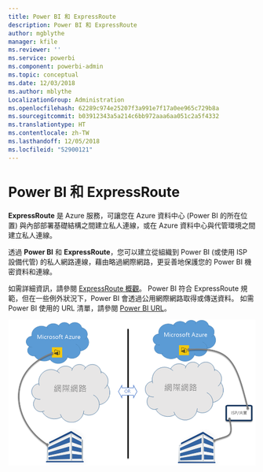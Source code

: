 ```yaml
---
title: Power BI 和 ExpressRoute
description: Power BI 和 ExpressRoute
author: mgblythe
manager: kfile
ms.reviewer: ''
ms.service: powerbi
ms.component: powerbi-admin
ms.topic: conceptual
ms.date: 12/03/2018
ms.author: mblythe
LocalizationGroup: Administration
ms.openlocfilehash: 62289c974e25207f3a991e7f17a0ee965c729b8a
ms.sourcegitcommit: b03912343a5a214c6bb972aaa6aa051c2a5f4332
ms.translationtype: HT
ms.contentlocale: zh-TW
ms.lasthandoff: 12/05/2018
ms.locfileid: "52900121"
---
```

# <a name="power-bi-and-expressroute"></a>Power BI 和 ExpressRoute

**ExpressRoute** 是 Azure 服務，可讓您在 Azure 資料中心 (Power BI 的所在位置) 與內部部署基礎結構之間建立私人連線，或在 Azure 資料中心與代管環境之間建立私人連線。

透過 **Power BI** 和 **ExpressRoute**，您可以建立從組織到 Power BI (或使用 ISP 設備代管) 的私人網路連線，藉由略過網際網路，更妥善地保護您的 Power BI 機密資料和連線。

如需詳細資訊，請參閱 [ExpressRoute 概觀](/azure/expressroute/expressroute-introduction)。 Power BI 符合 ExpressRoute 規範，但在一些例外狀況下，Power BI 會透過公用網際網路取得或傳送資料。 如需 Power BI 使用的 URL 清單，請參閱 [Power BI URL](power-bi-whitelist-urls.md)。

![ExpressRoute 圖表](media/service-admin-power-bi-expressroute/pbi_expressroute_1.png)
